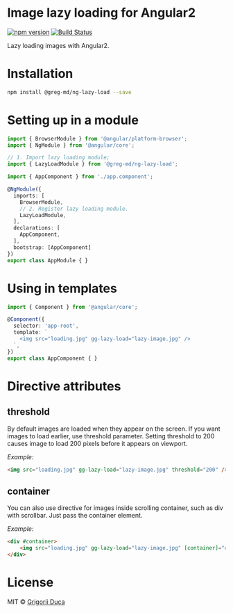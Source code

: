 # Image lazy loading for Angular2

[![npm version](https://badge.fury.io/js/%40greg-md%2Fng-lazy-load.svg)](https://badge.fury.io/js/%40greg-md%2Fng-lazy-load)
[![Build Status](https://travis-ci.org/greg-md/ng-lazy-load.svg?branch=master)](https://travis-ci.org/greg-md/ng-lazy-load)

Lazy loading images with Angular2.

# Installation

```bash
npm install @greg-md/ng-lazy-load --save
```

# Setting up in a module

```typescript
import { BrowserModule } from '@angular/platform-browser';
import { NgModule } from '@angular/core';

// 1. Import lazy loading module;
import { LazyLoadModule } from '@greg-md/ng-lazy-load';

import { AppComponent } from './app.component';

@NgModule({
  imports: [
    BrowserModule,
    // 2. Register lazy loading module.
    LazyLoadModule,
  ],
  declarations: [
    AppComponent,
  ],
  bootstrap: [AppComponent]
})
export class AppModule { }
```

# Using in templates

```typescript
import { Component } from '@angular/core';

@Component({
  selector: 'app-root',
  template: `
    <img src="loading.jpg" gg-lazy-load="lazy-image.jpg" />
  `,
})
export class AppComponent { }
```

# Directive attributes

## threshold

By default images are loaded when they appear on the screen.
If you want images to load earlier, use threshold parameter.
Setting threshold to 200 causes image to load 200 pixels before it appears on viewport.

_Example:_

```html
<img src="loading.jpg" gg-lazy-load="lazy-image.jpg" threshold="200" />
```

## container

You can also use directive for images inside scrolling container,
such as div with scrollbar. Just pass the container element.

_Example:_

```html
<div #container>
    <img src="loading.jpg" gg-lazy-load="lazy-image.jpg" [container]="container" />
</div>
```

# License

MIT © [Grigorii Duca](http://greg.md)
